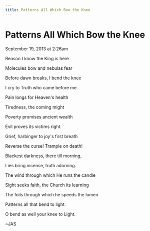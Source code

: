 ```yaml
---
title: Patterns All Which Bow the Knee
---
```


# Patterns All Which Bow the Knee
September 19, 2013 at 2:26am

 

Reason I know the King is here

Molecules bow and nebulas fear

Before dawn breaks, I bend the knee

I cry to Truth who came before me.

 

Pain longs for Heaven's health

Tiredness, the coming might

Poverty promises ancient wealth

Evil proves its victims right.

 

Grief, harbinger to joy's first breath

Reverse the curse! Trample on death!

Blackest darkness, there till morning,

Lies bring incense, truth adorning.

 

The wind through which He runs the candle

Sight seeks faith, the Church its learning

The foils through which he speeds the lumen

Patterns all that bend to light.

O bend as well your knee to Light.

 

~JAS
